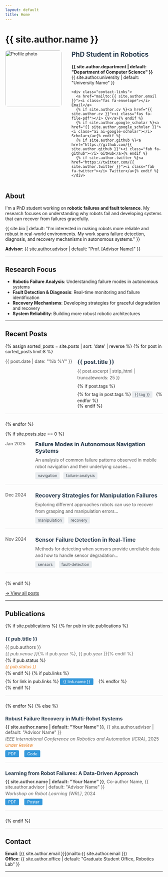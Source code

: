 ```yaml
---
layout: default
title: Home
---
```


# {{ site.author.name }}

<div class="profile-section">
  <div class="profile-image">
    <img src="{{ site.author.photo | default: '/assets/images/profile.jpg' }}" alt="Profile photo" />
  </div>
  <div class="profile-info">
    <h2>PhD Student in Robotics</h2>
    <p><strong>{{ site.author.department | default: "Department of Computer Science" }}</strong><br>
    {{ site.author.university | default: "University Name" }}</p>
    
    <div class="contact-links">
      <a href="mailto:{{ site.author.email }}"><i class="fas fa-envelope"></i> Email</a>
      {% if site.author.cv %}<a href="{{ site.author.cv }}"><i class="fas fa-file-pdf"></i> CV</a>{% endif %}
      {% if site.author.google_scholar %}<a href="{{ site.author.google_scholar }}"><i class="ai ai-google-scholar"></i> Scholar</a>{% endif %}
      {% if site.author.github %}<a href="https://github.com/{{ site.author.github }}"><i class="fab fa-github"></i> GitHub</a>{% endif %}
      {% if site.author.twitter %}<a href="https://twitter.com/{{ site.author.twitter }}"><i class="fab fa-twitter"></i> Twitter</a>{% endif %}
    </div>
  </div>
</div>

## About

I'm a PhD student working on **robotic failures and fault tolerance**. My research focuses on understanding why robots fail and developing systems that can recover from failures gracefully.

{{ site.bio | default: "I'm interested in making robots more reliable and robust in real-world environments. My work spans failure detection, diagnosis, and recovery mechanisms in autonomous systems." }}

**Advisor**: {{ site.author.advisor | default: "Prof. [Advisor Name]" }}

---

## Research Focus

- **Robotic Failure Analysis**: Understanding failure modes in autonomous systems
- **Fault Detection & Diagnosis**: Real-time monitoring and failure identification
- **Recovery Mechanisms**: Developing strategies for graceful degradation and recovery
- **System Reliability**: Building more robust robotic architectures

---

## Recent Posts

{% assign sorted_posts = site.posts | sort: 'date' | reverse %}
{% for post in sorted_posts limit:8 %}
<div class="post-item">
  <div class="post-date">{{ post.date | date: "%b %Y" }}</div>
  <div class="post-content">
    <h3><a href="{{ post.url | relative_url }}">{{ post.title }}</a></h3>
    <p>{{ post.excerpt | strip_html | truncatewords: 25 }}</p>
    {% if post.tags %}
    <div class="post-tags">
      {% for tag in post.tags %}
      <span class="tag">{{ tag }}</span>
      {% endfor %}
    </div>
    {% endif %}
  </div>
</div>
{% endfor %}

{% if site.posts.size == 0 %}
<div class="post-item">
  <div class="post-date">Jan 2025</div>
  <div class="post-content">
    <h3><a href="#">Failure Modes in Autonomous Navigation Systems</a></h3>
    <p>An analysis of common failure patterns observed in mobile robot navigation and their underlying causes...</p>
    <div class="post-tags">
      <span class="tag">navigation</span>
      <span class="tag">failure-analysis</span>
    </div>
  </div>
</div>

<div class="post-item">
  <div class="post-date">Dec 2024</div>
  <div class="post-content">
    <h3><a href="#">Recovery Strategies for Manipulation Failures</a></h3>
    <p>Exploring different approaches robots can use to recover from grasping and manipulation errors...</p>
    <div class="post-tags">
      <span class="tag">manipulation</span>
      <span class="tag">recovery</span>
    </div>
  </div>
</div>

<div class="post-item">
  <div class="post-date">Nov 2024</div>
  <div class="post-content">
    <h3><a href="#">Sensor Failure Detection in Real-Time</a></h3>
    <p>Methods for detecting when sensors provide unreliable data and how to handle sensor degradation...</p>
    <div class="post-tags">
      <span class="tag">sensors</span>
      <span class="tag">fault-detection</span>
    </div>
  </div>
</div>
{% endif %}

<p><a href="{{ '/posts/' | relative_url }}">→ View all posts</a></p>

---

## Publications

{% if site.publications %}
{% for pub in site.publications %}
<div class="publication">
  <h4>{{ pub.title }}</h4>
  <p class="authors">{{ pub.authors }}</p>
  <p class="venue"><em>{{ pub.venue }}</em>{% if pub.year %}, {{ pub.year }}{% endif %}</p>
  {% if pub.status %}<p class="status">{{ pub.status }}</p>{% endif %}
  {% if pub.links %}
  <div class="pub-links">
    {% for link in pub.links %}
    <a href="{{ link.url }}" class="pub-link">{{ link.name }}</a>
    {% endfor %}
  </div>
  {% endif %}
</div>
{% endfor %}
{% else %}
<div class="publication">
  <h4>Robust Failure Recovery in Multi-Robot Systems</h4>
  <p class="authors"><strong>{{ site.author.name | default: "Your Name" }}</strong>, {{ site.author.advisor | default: "Advisor Name" }}</p>
  <p class="venue"><em>IEEE International Conference on Robotics and Automation (ICRA)</em>, 2025</p>
  <p class="status">Under Review</p>
  <div class="pub-links">
    <a href="#" class="pub-link">PDF</a>
    <a href="#" class="pub-link">Code</a>
  </div>
</div>

<div class="publication">
  <h4>Learning from Robot Failures: A Data-Driven Approach</h4>
  <p class="authors"><strong>{{ site.author.name | default: "Your Name" }}</strong>, Co-author Name, {{ site.author.advisor | default: "Advisor Name" }}</p>
  <p class="venue"><em>Workshop on Robot Learning (WRL)</em>, 2024</p>
  <div class="pub-links">
    <a href="#" class="pub-link">PDF</a>
    <a href="#" class="pub-link">Poster</a>
  </div>
</div>
{% endif %}

---

## Contact

**Email**: [{{ site.author.email }}](mailto:{{ site.author.email }})  
**Office**: {{ site.author.office | default: "Graduate Student Office, Robotics Lab" }}

---

<style>
.profile-section {
  display: flex;
  gap: 2rem;
  margin-bottom: 2rem;
  align-items: flex-start;
}

.profile-image img {
  width: 180px;
  height: 180px;
  object-fit: cover;
  border-radius: 8px;
}

.profile-info h2 {
  margin-top: 0;
  color: #2c3e50;
}

.contact-links {
  display: flex;
  flex-wrap: wrap;
  gap: 1rem;
  margin-top: 1rem;
}

.contact-links a {
  text-decoration: none;
  padding: 0.4rem 0.8rem;
  background-color: #f8f9fa;
  border-radius: 4px;
  color: #495057;
  transition: background-color 0.2s;
  font-size: 0.9rem;
}

.contact-links a:hover {
  background-color: #e9ecef;
}

.post-item {
  display: flex;
  gap: 1rem;
  margin-bottom: 1.5rem;
  padding-bottom: 1rem;
  border-bottom: 1px solid #eee;
}

.post-date {
  min-width: 80px;
  font-size: 0.9rem;
  color: #666;
  font-weight: 500;
}

.post-content {
  flex: 1;
}

.post-content h3 {
  margin: 0 0 0.5rem 0;
  font-size: 1.1rem;
}

.post-content h3 a {
  color: #2c3e50;
  text-decoration: none;
}

.post-content h3 a:hover {
  color: #3498db;
}

.post-content p {
  margin: 0.5rem 0;
  color: #555;
  line-height: 1.5;
}

.post-tags {
  margin-top: 0.5rem;
}

.tag {
  display: inline-block;
  background-color: #e9ecef;
  color: #495057;
  padding: 0.2rem 0.5rem;
  border-radius: 3px;
  font-size: 0.8rem;
  margin-right: 0.5rem;
}

.publication {
  margin-bottom: 1.5rem;
  padding-bottom: 1rem;
  border-bottom: 1px solid #eee;
}

.publication h4 {
  margin-bottom: 0.5rem;
  color: #2c3e50;
  font-size: 1rem;
}

.authors {
  margin: 0.25rem 0;
  color: #555;
  font-size: 0.9rem;
}

.venue {
  margin: 0.25rem 0;
  color: #666;
  font-size: 0.9rem;
}

.status {
  margin: 0.25rem 0;
  color: #e67e22;
  font-style: italic;
  font-size: 0.85rem;
}

.pub-links {
  margin-top: 0.5rem;
}

.pub-link {
  display: inline-block;
  margin-right: 0.8rem;
  padding: 0.2rem 0.6rem;
  background-color: #3498db;
  color: white;
  text-decoration: none;
  border-radius: 3px;
  font-size: 0.8rem;
}

.pub-link:hover {
  background-color: #2980b9;
}

@media (max-width: 768px) {
  .profile-section {
    flex-direction: column;
    text-align: center;
  }
  
  .contact-links {
    justify-content: center;
  }
  
  .post-item {
    flex-direction: column;
    gap: 0.5rem;
  }
  
  .post-date {
    min-width: unset;
  }
}
</style>